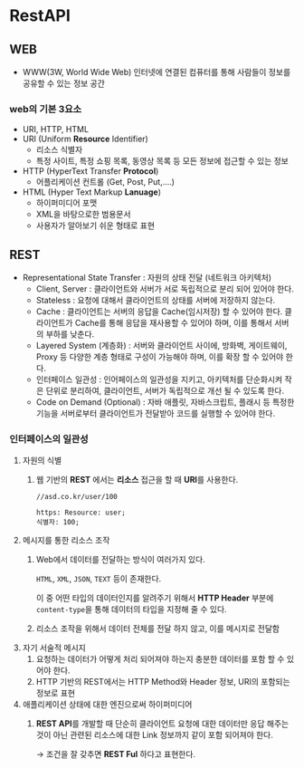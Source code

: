 # RestAPI

## WEB

- WWW(3W, World Wide Web)
  인터넷에 연결된 컴퓨터를 통해 사람들이 정보를 공유할 수 있는 정보 공간

### web의 기본 3요소

- URI, HTTP, HTML
- URI (Uniform **Resource** Identifier)
  - 리소스 식별자
  - 특정 사이트, 특정 쇼핑 목록, 동영상 목록 등 모든 정보에 접근할 수 있는 정보
- HTTP (HyperText Transfer **Protocol**)
  - 어플리케이션 컨트롤 (Get, Post, Put,….)
- HTML (Hyper Text Markup **Lanuage**)
  - 하이퍼미디어 포맷
  - XML을 바탕으로한 범용문서
  - 사용자가 알아보기 쉬운 형태로 표현

## REST

- Representational State Transfer : 자원의 상태 전달 (네트워크 아키텍처)
  - Client, Server : 클라이언트와 서버가 서로 독립적으로 분리 되어 있어야 한다.
  - Stateless : 요청에 대해서 클라이언트의 상태를 서버에 저장하지 않는다.
  - Cache : 클라이언트는 서버의 응답을 Cache(임시저장) 할 수 있어야 한다.
    클라이언트가 Cache를 통해 응답을 재사용할 수 있어야 하며, 이를 통해서 서버의 부하를 낮춘다.
  - Layered System (계층화) : 서버와 클라이언트 사이에, 방화벽, 게이트웨이, Proxy 등 다양한 계층 형태로 구성이 가능해야 하며, 이를 확장 할 수 있어야 한다.
  - 인터페이스 일관성 : 인어페이스의 일관성을 지키고, 아키텍처를 단순화시켜 작은 단위로 분리하여, 클라이언트, 서버가 독립적으로 개선 될 수 있도록 한다.
  - Code on Demand (Optional) : 자바 애플릿, 자바스크립트, 플래시 등 특정한 기능을 서버로부터 클라이언트가 전달받아 코드를 실행할 수 있어야 한다.

### 인터페이스의 일관성

1. 자원의 식별
   1. 웹 기반의 **REST** 에서는 **리소스** 접근을 할 때 **URI**를 사용한다.

      ```tsx
      //asd.co.kr/user/100

      https: Resource: user;
      식별자: 100;
      ```
2. 메시지를 통한 리소스 조작
   1. Web에서 데이터를 전달하는 방식이 여러가지 있다.

      `HTML`, `XML`, `JSON`, `TEXT` 등이 존재한다.

      이 중 어떤 타입의 데이터인지를 알려주기 위해서 **HTTP Header** 부분에 `content-type`을 통해 데이터의 타입을 지정해 줄 수 있다.

   2. 리소스 조작을 위해서 데이터 전체를 전달 하지 않고, 이를 메시지로 전달함
3. 자기 서술적 메시지
   1. 요청하는 데이터가 어떻게 처리 되어져야 하는지 충분한 데이터를 포함 할 수 있어야 한다.
   2. HTTP 기반의 REST에서는 HTTP Method와 Header 정보, URI의 포함되는 정보로 표현
4. 애플리케이션 상태에 대한 엔진으로써 하이퍼미디어
   1. **REST API**를 개발할 때 단순히 클라이언트 요청에 대한 데이터만 응답 해주는 것이 아닌 관련된 리소스에 대한 Link 정보까지 같이 포함 되어져야 한다.

      → 조건을 잘 갖추면 **REST Ful** 하다고 표현한다.
